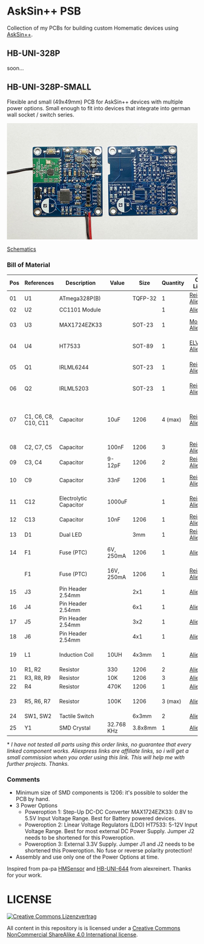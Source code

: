 # AskSin++ PSB
Collection of my PCBs for building custom Homematic devices using [AskSin++](https://github.com/pa-pa/AskSinPP).

## HB-UNI-328P
soon...

## HB-UNI-328P-SMALL
Flexible and small (49x49mm) PCB for AskSin++ devices with multiple power options. Small enough to fit into devices that integrate into german wall socket / switch series.

![PCB Picture](https://raw.githubusercontent.com/c-klinger/AskSinPP-PCB/main/hb-uni-328p-small/images/hb-uni-328p-small-pcbs.jpg)

[Schematics](https://github.com/c-klinger/AskSinPP-PCB/hb-uni-328p-small/hb-uni-328p-small.pdf)

### Bill of Material

| Pos | References | Description | Value | Size | Quantity | Order Links \* | Notes |
|-----|------------|-------------|-------|------|----------|-------------|-------|
| 01 | U1 | ATmega328P(B) |  | TQFP-32 | 1 | [Reichelt](https://www.reichelt.de/8-bit-atmega-avr-mikrocontroller-32-kb-20-mhz-tqfp-32-atmega-328pb-au-p269093.html), [Aliexpress](https://s.click.aliexpress.com/e/_DmFgvzj) | |
| 02 | U2 | CC1101 Module |  |  | 1 | [Aliexpress](https://s.click.aliexpress.com/e/_DnFmipB) | |
| 03 | U3 | MAX1724EZK33 | | SOT-23 | 1 | [Mouser](https://www.mouser.de/ProductDetail/Analog-Devices-Maxim-Integrated/MAX1724EZK33%2bT?qs=1THa7WoU59ExxSPMjwY5Kw%3D%3D),  [Aliexpress](https://s.click.aliexpress.com/e/_DEjlEQt) | Only for Poweroption 1
| 04 | U4 | HT7533 | | SOT-89 | 1 | [ELV](https://de.elv.com/spannungsregler-33v-ht-7533-1-smd-sot-89-056535),  [Aliexpress](https://s.click.aliexpress.com/e/_Dkyk1p7)  | Only for Poweroption 2
| 05 | Q1 | IRLML6244 | | SOT-23 | 1 | [Reichelt](https://www.reichelt.de/mosfet-n-kanal-20-v-6-3-a-rds-on-0-021-ohm-sot-23-irlml-6244-p132145.html), [Aliexpress](https://s.click.aliexpress.com/e/_DmmdQxj) | only for Poweroption 1 
| 06 | Q2 | IRLML5203 | | SOT-23 | 1 | [Reichelt](https://www.reichelt.de/mosfet-p-kanal-30-v-3-a-rds-on-0-098-ohm-sot-23-irlml-5203-p108740.html), [Aliexpress](https://s.click.aliexpress.com/e/_DmmdQxj) | only for Poweroption 2 
| 07 | C1, C6, C8, C10, C11 | Capacitor | 10uF | 1206 | 4 (max) | [Reichelt](https://www.reichelt.de/smd-vielschicht-1206-4-7-f-x5r-10-10-v-85-c-kem-x5r1206-4-7u-p207166.html),  [Aliexpress](https://s.click.aliexpress.com/e/_DCrWg7b) | C8 for Poweroption 1, C10 + C11 for Poweroption 2
| 08 | C2, C7, C5 | Capacitor | 100nF | 1206 | 3 | [Reichelt](https://www.reichelt.de/smd-vielschicht-keramikkondensator-100n-10--x7r-g1206-100n-p22889.html),  [Aliexpress](https://s.click.aliexpress.com/e/_DCrWg7b) | |
| 09 | C3, C4 | Capacitor | 9-12pF | 1206 | 2 | [Reichelt](https://www.reichelt.de/vielschicht-kerko-1206-10-pf-5-cog-50-v-125-c-ve-4k-npo-g1206-10p-p31885.html), [Aliexpress](https://s.click.aliexpress.com/e/_DCrWg7b) | |
| 10 | C9  | Capacitor | 33nF | 1206 | 1 | [Reichelt](https://www.reichelt.de/smd-vielschicht-keramikkondensator-33n-10--x7r-g1206-33n-p22890.html), [Aliexpress](https://s.click.aliexpress.com/e/_DCrWg7b) | only for Poweroption 1 |
| 11 | C12  | Electrolytic Capacitor | 1000uF |  | 1 | [Reichelt](https://www.reichelt.de/elko-1000-f-50v-105-c-rad-lxz-50-1k0-p166432.html), [Aliexpress](https://s.click.aliexpress.com/e/_DCrWg7b) | only for Poweroption 2 |
| 12 | C13  | Capacitor | 10nF | 1206 | 1 | [Reichelt](https://www.reichelt.de/vielschicht-kerko-1206-10-nf-10-x7r-50-v-125-c-x7r-g1206-10n-p31897.html), [Aliexpress](https://s.click.aliexpress.com/e/_DCrWg7b) |  | 
| 13 | D1 | Dual LED | | 3mm | 1 | [Reichelt](https://www.reichelt.de/ch/de/led-3-mm-tht-3-pin-rot-gruen-627-565-nm-40-40-mcd-60--kbt-l-115wegw-p231039.html), [Aliexpress](https://s.click.aliexpress.com/e/_DFd0iCd) |  |
| 14 | F1 | Fuse (PTC) | 6V, 250mA | 1206 | 1 | [Aliexpress](https://s.click.aliexpress.com/e/_DEQvumh) | for Poweroption 1 |
|    | F1 | Fuse (PTC) | 16V, 250mA | 1206 | 1 | [Reichelt](https://www.reichelt.de/ptc-sicherung-smd-1206-16v-350ma-rueckstellend-ptc-fsmd0351206--p279338.html), [Aliexpress](https://s.click.aliexpress.com/e/_DEQvumh) | for Poweroption 2 |
| 15 | J3 | Pin Header 2.54mm |  | 2x1 | 1 | [Aliexpress](https://s.click.aliexpress.com/e/_Dl2TPCt) | optional |
| 16 | J4 | Pin Header 2.54mm |  | 6x1 | 1 | [Aliexpress](https://s.click.aliexpress.com/e/_Dl2TPCt) | optional |
| 17 | J5 | Pin Header 2.54mm |  | 3x2 | 1 | [Aliexpress](https://s.click.aliexpress.com/e/_DFoS9I5) | optional |
| 18 | J6 | Pin Header 2.54mm |  | 4x1 | 1 | [Aliexpress](https://s.click.aliexpress.com/e/_Dl2TPCt) | optional|
| 19 | L1 | Induction Coil | 10UH | 4x3mm| 1|  [Aliexpress](https://s.click.aliexpress.com/e/_DFXlwZn) |only for Poweroption 1 |
| 10 | R1, R2 | Resistor | 330 | 1206 | 2 | [Aliexpress](https://s.click.aliexpress.com/e/_DDa77BX) |  |
| 21 | R3, R8, R9 | Resistor | 10K | 1206 | 3 | [Aliexpress](https://s.click.aliexpress.com/e/_DDa77BX) |  |
| 22 | R4 | Resistor | 470K | 1206 | 1 | [Aliexpress](https://s.click.aliexpress.com/e/_DDa77BX) |  |
| 23 | R5, R6, R7 | Resistor | 100K | 1206 | 3 (max) | [Aliexpress](https://s.click.aliexpress.com/e/_DDa77BX) | R7 for Poweroption 2 only |
| 24 | SW1, SW2 | Tactile Switch | | 6x3mm | 2 | [Aliexpress](https://s.click.aliexpress.com/e/_DlZyH0Z) | |
| 25 | Y1 |  SMD Crystal | 32.768 KHz | 3.8x8mm | 1 | [Aliexpress](https://s.click.aliexpress.com/e/_Dn3q3Az) | |

\* *I have not tested all parts using this order links, no guarantee that every linked component works. Aliexpress links are affiliate links, so i will get a small commission when you order using this link. This will help me with further projects. Thanks.*

### Comments
* Minimum size of SMD components is 1206: it's possible to solder the PCB by hand.
* 3 Power Options
    * Poweroption 1: Step-Up DC-DC Converter MAX1724EZK33: 0.8V to 5.5V Input Voltage Range. Best for Battery powered devices.
    * Poweroption 2: Linear Voltage Regulators (LDO) HT7533: 5-12V Input Voltage Range. Best for most external DC Power Supply. Jumper J2 needs to be shortened for this Poweroption. 
    * Poweroption 3: External 3.3V Supply. Jumper J1 and J2 needs to be shortened this Poweroption. No fuse or reverse polarity protection!
* Assembly and use only one of the Power Options at time.

Inspired from pa-pa [HMSensor](https://github.com/pa-pa/HMSensor) and [HB-UNI-644](https://github.com/alexreinert/PCB#hb-uni-644-rev-2) from alexreinert. Thanks for your work.

# LICENSE
[![Creative Commons Lizenzvertrag](https://i.creativecommons.org/l/by-nc-sa/4.0/88x31.png)](http://creativecommons.org/licenses/by-nc-sa/4.0/)

All content in this repository is is licensed under a [Creative Commons NonCommercial ShareAlike 4.0 International license](https://creativecommons.org/licenses/by-nc-sa/4.0/).


